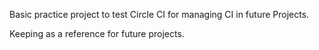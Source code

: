 Basic practice project to test Circle CI for managing CI in future Projects.

Keeping as a reference for future projects.